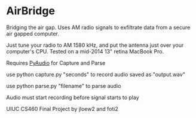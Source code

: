 # AirBridge
Bridging the air gap. Uses AM radio signals to exfiltrate data from a secure air gapped computer.

Just tune your radio to AM 1580 kHz, and put the antenna just over your computer's CPU. Tested on a mid-2014 13" retina MacBook Pro.

Requires [PyAudio](https://people.csail.mit.edu/hubert/pyaudio) for Capture and Parse 

use python capture.py "seconds" to record audio saved as "output.wav"

use python parse.py "filename" to parse audio

Audio must start recording before signal starts to play


UIUC CS460 Final Project by jloew2 and foti2
